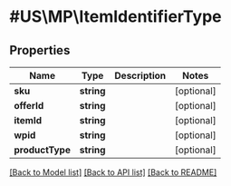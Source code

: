 # #US\MP\ItemIdentifierType

## Properties

Name | Type | Description | Notes
------------ | ------------- | ------------- | -------------
**sku** | **string** |  | [optional]
**offerId** | **string** |  | [optional]
**itemId** | **string** |  | [optional]
**wpid** | **string** |  | [optional]
**productType** | **string** |  | [optional]


[[Back to Model list]](../) [[Back to API list]](../../Api/US/MP) [[Back to README]](../../README.md)
